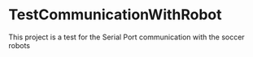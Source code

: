 # TestCommunicationWithRobot
This project is a test for the Serial Port communication with the soccer robots
